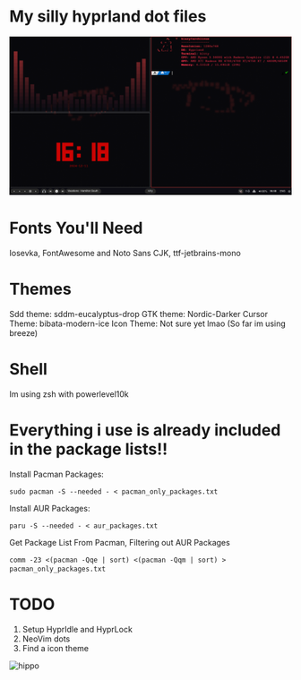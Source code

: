 # My silly hyprland dot files
![hippo](https://github.com/Kiaryy/DotFiles/blob/main/capture.png)
# Fonts You'll Need
Iosevka, FontAwesome and Noto Sans CJK, ttf-jetbrains-mono
# Themes
Sdd theme: sddm-eucalyptus-drop 
GTK theme: Nordic-Darker 
Cursor Theme: bibata-modern-ice 
Icon Theme: Not sure yet lmao (So far im using breeze)
# Shell
Im using zsh with powerlevel10k
# Everything i use is already included in the package lists!!
Install Pacman Packages:
```
sudo pacman -S --needed - < pacman_only_packages.txt
```
Install AUR Packages:
```
paru -S --needed - < aur_packages.txt
```
Get Package List From Pacman, Filtering out AUR Packages
```
comm -23 <(pacman -Qqe | sort) <(pacman -Qqm | sort) > pacman_only_packages.txt
```

# TODO
1. Setup HyprIdle and HyprLock
2. NeoVim dots
3. Find a icon theme

![hippo](https://media.tenor.com/qJRMLPlR3_8AAAAi/maxwell-cat.gif)
